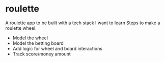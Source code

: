 # roulette
A roulette app to be built with a tech stack I want to learn
Steps to make a roulette wheel.
* Model the wheel
* Model the betting board
* Add logic for wheel and board interactions
* Track score/money amount
